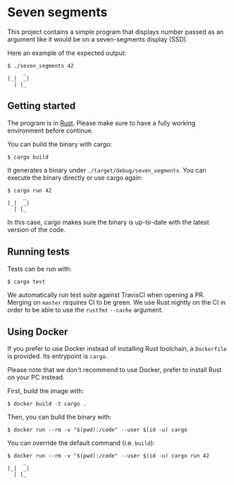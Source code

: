 # Seven segments

This project contains a simple program that displays number passed as an
argument like it would be on a seven-segments display (SSD).

Here an example of the expected output:

```console
$ ./seven_segments 42
     _ 
|_|  _|
  | |_ 
```

## Getting started

The program is in [Rust](https://www.rust-lang.org). Please make sure to have a
fully working environment before continue.

You can build the binary with cargo:

```console
$ cargo build
```

It generates a binary under `./target/debug/seven_segments`. You can execute
the binary directly or use cargo again:

```console
$ cargo run 42
     _ 
|_|  _|
  | |_ 
```

In this case, cargo makes sure the binary is up-to-date with the latest version
of the code.

## Running tests

Tests can be run with:

```console
$ cargo test
```

We automatically run test suite against TravisCI when opening a PR. Merging on
`master` requires CI to be green. We use Rust nightly on the CI in order to be
able to use the `rustfmt` `--cache` argument.

## Using Docker

If you prefer to use Docker instead of installing Rust toolchain, a
`Dockerfile` is provided. Its entrypoint is `cargo`.

Please note that we don't recommend to use Docker, prefer to install Rust on
your PC instead.

First, build the image with:

```console
$ docker build -t cargo .
```

Then, you can build the binary with:

```console
$ docker run --rm -v "$(pwd):/code" --user $(id -u) cargo
```

You can override the default command (i.e. `build`):

```console
$ docker run --rm -v "$(pwd):/code" --user $(id -u) cargo run 42
     _ 
|_|  _|
  | |_ 
```
